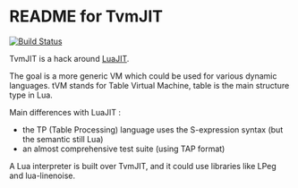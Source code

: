 README for TvmJIT
=================

[![Build Status](https://travis-ci.org/fperrad/tvmjit.png)](https://travis-ci.org/fperrad/tvmjit)

TvmJIT is a hack around [LuaJIT](http://luajit.org/).

The goal is a more generic VM which could be used for various dynamic languages.
tVM stands for Table Virtual Machine, table is the main structure type in Lua.

Main differences with LuaJIT :

- the TP (Table Processing) language uses the S-expression syntax (but the semantic still Lua)
- an almost comprehensive test suite (using TAP format)

A Lua interpreter is built over TvmJIT, and it could use libraries like LPeg and lua-linenoise.
